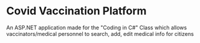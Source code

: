 # Covid Vaccination Platform
An ASP.NET application made for the "Coding in C#" Class which allows vaccinators/medical personnel
to search, add, edit medical info for citizens

